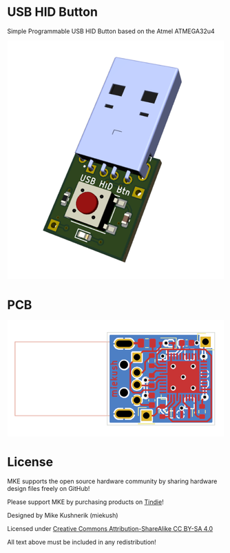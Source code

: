 # USB HID Button
Simple Programmable USB HID Button based on the Atmel ATMEGA32u4

![Board Image](https://github.com/miekush/usb-hid-button/blob/main/pcb_ortho.PNG)

# PCB

![Board Image](https://github.com/miekush/usb-hid-button/blob/main/gerber.PNG)

# License

MKE supports the open source hardware community by sharing hardware design files freely on GitHub!

Please support MKE by purchasing products on [Tindie](https://www.tindie.com/stores/mkengineering/)!

Designed by Mike Kushnerik (miekush)

Licensed under [Creative Commons Attribution-ShareAlike CC BY-SA 4.0](http://creativecommons.org/licenses/by-sa/4.0/)

All text above must be included in any redistribution!